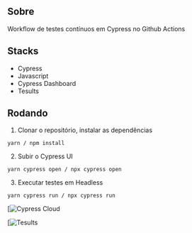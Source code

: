 

## Sobre

Workflow de testes contínuos em Cypress no Github Actions

## Stacks
- Cypress
- Javascript
- Cypress Dashboard
- Tesults

## Rodando

1. Clonar o repositório, instalar as dependências
```
yarn / npm install
```

2. Subir o Cypress UI
```
yarn cypress open / npx cypress open 
```

3. Executar testes em Headless
```
yarn cypress run / npx cypress run 
```

[![Cypress Cloud](https://cloud.cypress.io/projects/b4yhmr/runs?branches=%5B%5D&committers=%5B%5D&flaky=%5B%5D&page=1&status=%5B%5D&tags=%5B%5D&timeRange=%7B%22startDate%22%3A%221970-01-01%22%2C%22endDate%22%3A%222038-01-19%22%7D)

[![Tesults](https://www.tesults.com/results/rsp/view/status/project/dfd357d9-e58e-49ce-8d0d-ce76a6223e16)
